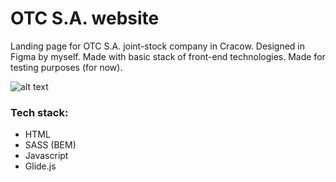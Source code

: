 # OTC S.A. website

Landing page for OTC S.A. joint-stock company in Cracow. Designed in Figma by myself.
Made with basic stack of front-end technologies. Made for testing purposes (for now).

![alt text](https://github.com/nerooc/otc-site/blob/master/otc-site-preview.png)


### Tech stack:

- HTML
- SASS (BEM)
- Javascript
- Glide.js

